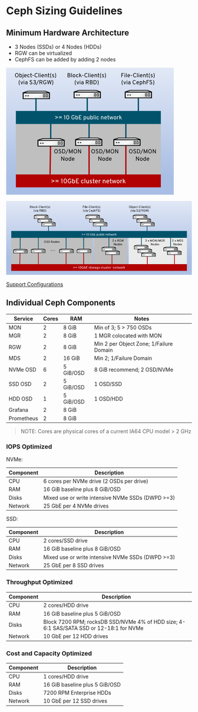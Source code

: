 # Ceph Sizing Guidelines

## Minimum Hardware Architecture

* 3 Nodes (SSDs) or 4 Nodes (HDDs)
* RGW can be virtualized
* CephFS can be added by adding 2 nodes

![BasicCeph](../images/sizing-basic.png)

![TypicalCeph](../images/sizing-typical.png)


[Support Configurations](https://access.redhat.com/articles/1548993)


## Individual Ceph Components

| Service | Cores | RAM | Notes |  
| --- | --- | --- | --- |  
| MON | 2 | 8 GiB | Min of 3; 5 > 750 OSDs |   
| MGR | 2 | 8 GiB | 1 MGR colocated with MON | 
| RGW | 2 | 8 GiB | Min 2 per Object Zone; 1/Failure Domain |
| MDS | 2 | 16 GiB | Min 2; 1/Failure Domain |
| NVMe OSD | 6 | 5 GiB/OSD | 8 GiB recommend; 2 OSD/NVMe | 
| SSD OSD | 2 | 5 GiB/OSD | 1 OSD/SSD | 
| HDD OSD | 1 | 5 GiB/OSD | 1 OSD/HDD | 
| Grafana | 2 | 8 GiB | |
| Prometheus | 2 | 8 GiB |  |

> NOTE: Cores are physical cores of a current IA64 CPU model > 2 GHz


### IOPS Optimized

NVMe:

| Component | Description |  
| --- | --- | 
| CPU | 6 cores per NVMe drive (2 OSDs per drive) | 
| RAM | 16 GiB baseline plus 8 GiB/OSD | 
| Disks | Mixed use or write intensive NVMe SSDs (DWPD >=3) | 
| Network | 25 GbE per 4 NVMe drives | 

SSD: 

| Component | Description |  
| --- | --- | 
| CPU | 2 cores/SSD drive | 
| RAM | 16 GiB baseline plus 8 GiB/OSD | 
| Disks | Mixed use or write intensive NVMe SSDs (DWPD >=3) | 
| Network | 25 GbE per 8 SSD drives | 

### Throughput Optimized

| Component | Description | 
| --- | --- | 
| CPU | 2 cores/HDD drive | 
| RAM | 16 GiB baseline plus 5 GiB/OSD | 
| Disks | Block 7200 RPM; rocksDB SSD/NVMe 4% of HDD size; 4-6:1 SAS/SATA SSD or 12-18:1 for NVMe  | 
| Network | 10 GbE per 12 HDD drives | 

### Cost and Capacity Optimized

| Component | Description | 
| --- | --- | 
| CPU | 1 cores/HDD drive | 
| RAM | 16 GiB baseline plus 5 GiB/OSD | 
| Disks | 7200 RPM Enterprise HDDs | 
| Network | 10 GbE per 12 SSD drives | 

